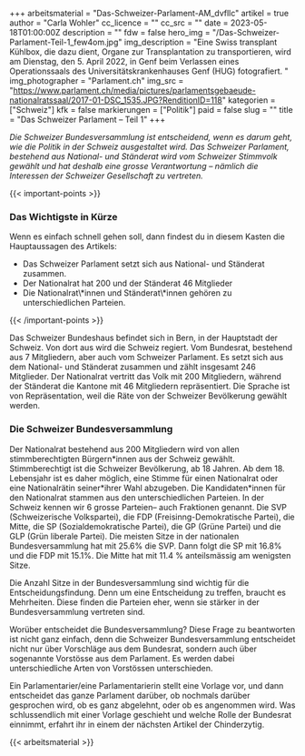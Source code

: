 +++
arbeitsmaterial = "Das-Schweizer-Parlament-AM_dvfllc"
artikel = true
author = "Carla Wohler"
cc_licence = ""
cc_src = ""
date = 2023-05-18T01:00:00Z
description = ""
fdw = false
hero_img = "/Das-Schweizer-Parlament-Teil-1_few4om.jpg"
img_description = "Eine Swiss transplant Kühlbox, die dazu dient, Organe zur Transplantation zu transportieren, wird am Dienstag, den 5. April 2022, in Genf beim Verlassen eines Operationssaals des Universitätskrankenhauses Genf (HUG) fotografiert. "
img_photographer = "Parlament.ch"
img_src = "https://www.parlament.ch/media/pictures/parlamentsgebaeude-nationalratssaal/2017-01-DSC_1535.JPG?RenditionID=118"
kategorien = ["Schweiz"]
kfk = false
markierungen = ["Politik"]
paid = false
slug = ""
title = "Das Schweizer Parlament – Teil 1"
+++

_Die Schweizer Bundesversammlung ist entscheidend, wenn es darum geht, wie die Politik in der Schweiz ausgestaltet wird. Das Schweizer Parlament, bestehend aus National- und Ständerat wird vom Schweizer Stimmvolk gewählt und hat deshalb eine grosse Verantwortung – nämlich die Interessen der Schweizer Gesellschaft zu vertreten._

{{< important-points >}} <h3>Das Wichtigste in Kürze</h3>

<p>Wenn es einfach schnell gehen soll, dann findest du in diesem Kasten die Hauptaussagen des Artikels:</p>

<ul>

<li>Das Schweizer Parlament setzt sich aus National- und Ständerat zusammen.</li>

<li>Der Nationalrat hat 200 und der Ständerat 46 Mitglieder</li>

<li>Die Nationalrat\*innen und Ständerat\*innen gehören zu unterschiedlichen Parteien.</li>

</ul> {{< /important-points >}}

Das Schweizer Bundeshaus befindet sich in Bern, in der Hauptstadt der Schweiz. Von dort aus wird die Schweiz regiert. Vom Bundesrat, bestehend aus 7 Mitgliedern, aber auch vom Schweizer Parlament. Es setzt sich aus dem National- und Ständerat zusammen und zählt insgesamt 246 Mitglieder. Der Nationalrat vertritt das Volk mit 200 Mitgliedern, während der Ständerat die Kantone mit 46 Mitgliedern repräsentiert. Die Sprache ist von Repräsentation, weil die Räte von der Schweizer Bevölkerung gewählt werden.

### Die Schweizer Bundesversammlung

Der Nationalrat bestehend aus 200 Mitgliedern wird von allen stimmberechtigten Bürgern\*innen aus der Schweiz gewählt. Stimmberechtigt ist die Schweizer Bevölkerung, ab 18 Jahren. Ab dem 18. Lebensjahr ist es daher möglich, eine Stimme für einen Nationalrat oder eine Nationalrätin seiner\*ihrer Wahl abzugeben. Die Kandidaten*innen für den Nationalrat stammen aus den unterschiedlichen Parteien. In der Schweiz kennen wir 6 grosse Parteien– auch Fraktionen genannt. Die SVP (Schweizerische Volkspartei), die FDP (Freisinng-Demokratische Partei), die Mitte, die SP (Sozialdemokratische Partei), die GP (Grüne Partei) und die GLP (Grün liberale Partei). Die meisten Sitze in der nationalen Bundesversammlung hat mit 25.6% die SVP. Dann folgt die SP mit 16.8% und die FDP mit 15.1%. Die Mitte hat mit 11.4 % anteilsmässig am wenigsten Sitze.

Die Anzahl Sitze in der Bundesversammlung sind wichtig für die Entscheidungsfindung. Denn um eine Entscheidung zu treffen, braucht es Mehrheiten. Diese finden die Parteien eher, wenn sie stärker in der Bundesversammlung vertreten sind.

Worüber entscheidet die Bundesversammlung?
Diese Frage zu beantworten ist nicht ganz einfach, denn die Schweizer Bundesversammlung entscheidet nicht nur über Vorschläge aus dem Bundesrat, sondern auch über sogenannte Vorstösse aus dem Parlament. Es werden dabei unterschiedliche Arten von Vorstössen unterschieden.

Ein Parlamentarier/eine Parlamentarierin stellt eine Vorlage vor, und dann entscheidet das ganze Parlament darüber, ob nochmals darüber gesprochen wird, ob es ganz abgelehnt, oder ob es angenommen wird.
Was schlussendlich mit einer Vorlage geschieht und welche Rolle der Bundesrat einnimmt, erfahrt ihr in einem der nächsten Artikel der Chinderzytig.

{{< arbeitsmaterial >}}
